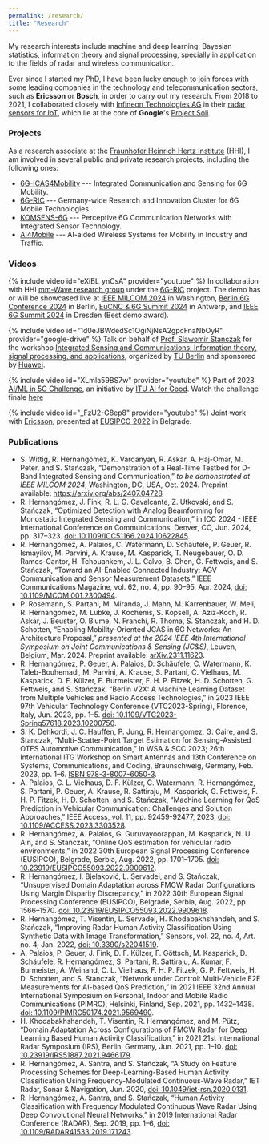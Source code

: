 ```yaml
---
permalink: /research/
title: "Research"
---
```


My research interests include machine and deep learning,
Bayesian statistics, information theory and signal processing,
specially in application to the fields of radar and
wireless communication.

Ever since I started my PhD, I have been lucky enough to join forces with some
leading companies in the technology and telecommunication sectors,
such as **Ericsson** or **Bosch**,
in order to carry out my research.
From 2018 to 2021, I collaborated closely with
[Infineon Technologies AG](https://www.infineon.com/)
in their
[radar sensors for IoT](https://www.infineon.com/cms/en/product/promopages/60GHz/),
which lie at the core of **Google**'s
[Project Soli](https://atap.google.com/soli/).

### Projects

As a research associate at the
[Fraunhofer Heinrich Hertz Institute](https://www.hhi.fraunhofer.de/en) (HHI),
I am involved in several
public and private research projects, including the following ones:

* [6G-ICAS4Mobility](https://www.6g-icas4mobility.de/) --- Integrated Communication and Sensing for 6G Mobility.
* [6G-RIC](https://6g-ric.de) --- Germany-wide Research and Innovation Cluster for 6G Mobile Technologies.
* [KOMSENS-6G](https://www.komsens-6g.com/) --- Perceptive 6G Communication Networks with Integrated Sensor Technology.
* [AI4Mobile](https://www.ai4mobile.org/en/) ---
AI-aided Wireless Systems for Mobility in Industry and Traffic.

### Videos

{% include video id="eXiBL_ynCsA" provider="youtube" %}
In collaboration with HHI [mm-Wave research group](https://www.hhi.fraunhofer.de/en/departments/wn/research-groups/mm-wave.html) under the [6G-RIC](https://6g-ric.de) project. The demo has or will be showcased live
at [IEEE MILCOM 2024](https://milcom2024.ieee-milcom.org/) in Washington,
[Berlin 6G Conference 2024](https://www.6g-plattform.de/berlin-6g-conference/) in Berlin,
[EuCNC & 6G Summit 2024](https://www.eucnc.eu/2024) in Antwerp,
and [IEEE 6G Summit 2024](https://www.5gsummit.org/dresden-2024/) in Dresden (Best demo award).

{% include video id="1d0eJBWdedSc1OgiNjNsA2gpcFnaNbOyR" provider="google-drive" %}
Talk on behalf of [Prof. Slawomir Stanczak](https://www.tu.berlin/en/netit/prof-dr-ing-slawomir-stanczak)
for the workshop
[Integrated Sensing and Communications: Information theory, signal processing, and applications](https://commitworkshop.wixsite.com/workshop2024),
organized by [TU Berlin](https://www.tu.berlin/en/commit/)
and sponsored by [Huawei](https://www.huawei.com/eu/).

{% include video id="XLmIa59BS7w" provider="youtube" %}
Part of 2023 [AI/ML in 5G Challenge](https://aiforgood.itu.int/about-ai-for-good/aiml-in-5g-challenge/),
an initiative by [ITU AI for Good](https://aiforgood.itu.int/).
Watch the challenge finale [here](https://www.youtube.com/live/kvnc-hM7FaQ?si=iD2cg6QnFSX0mOFk&t=2802)

{% include video id="_FzU2-G8ep8" provider="youtube" %}
Joint work with [Ericsson](https://www.ericsson.com/en/about-us/company-facts/ericsson-worldwide/germany/eurolab),
presented at [EUSIPCO 2022](https://2022.eusipco.org/) in Belgrade.




### Publications

* S. Wittig, R. Hernangómez, K. Vardanyan, R. Askar, A. Haj-Omar, M. Peter, and S. Stańczak, “Demonstration of a Real-Time Testbed for D-Band Integrated Sensing and Communication,” _to be demonstrated at IEEE MILCOM 2024_, Washington, DC, USA, Oct. 2024. Preprint available: https://arxiv.org/abs/2407.04728
* R. Hernangómez, J. Fink, R. L. G. Cavalcante, Z. Utkovski, and S. Stańczak, “Optimized Detection with Analog Beamforming for Monostatic Integrated Sensing and Communication,” in ICC 2024 - IEEE International Conference on Communications, Denver, CO, Jun. 2024, pp. 317–323. [doi: 10.1109/ICC51166.2024.10622845](https://doi.org/10.1109/ICC51166.2024.10622845).
* R. Hernangómez, A. Palaios, C. Watermann, D. Schäufele, P. Geuer, R. Ismayilov, M. Parvini, A. Krause, M. Kasparick, T. Neugebauer, O. D. Ramos-Cantor, H. Tchouankem, J. L. Calvo, B. Chen, G. Fettweis, and S. Stańczak, “Toward an AI-Enabled Connected Industry: AGV Communication and Sensor Measurement Datasets,” IEEE Communications Magazine, vol. 62, no. 4, pp. 90–95, Apr. 2024, [doi: 10.1109/MCOM.001.2300494](https://doi.org/10.1109/MCOM.001.2300494).
* P. Rosemann, S. Partani, M. Miranda, J. Mahn, M. Karrenbauer, W. Meli, R. Hernangomez, M. Lubke, J. Kochems, S. Kopsell, A. Aziz-Koch, R. Askar, J. Beuster, O. Blume, N. Franchi, R. Thoma, S. Stanczak, and H. D. Schotten, “Enabling Mobility-Oriented JCAS in 6G Networks: An Architecture Proposal,”  _presented at the 2024 IEEE 4th International Symposium on Joint Communications & Sensing (JC&S)_, Leuven, Belgium, Mar. 2024. Preprint available: [arXiv.2311.11623](https://doi.org/10.48550/arXiv.2311.11623).
* R. Hernangómez, P. Geuer, A. Palaios, D. Schäufele, C. Watermann, K. Taleb-Bouhemadi,
M. Parvini, A. Krause, S. Partani, C. Vielhaus, M. Kasparick, D. F. Külzer,
F. Burmeister, F. H. P. Fitzek, H. D. Schotten, G. Fettweis, and S. Stańczak,
“Berlin V2X: A Machine Learning Dataset from Multiple Vehicles and Radio Access Technologies,” in 2023 IEEE 97th Vehicular Technology Conference (VTC2023-Spring), Florence, Italy, Jun. 2023, pp. 1–5. [doi: 10.1109/VTC2023-Spring57618.2023.10200750](https://doi.org/10.1109/VTC2023-Spring57618.2023.10200750).
* S. K. Dehkordi, J. C. Hauffen, P. Jung, R. Hernangomez, G. Caire, and S. Stanczak, “Multi-Scatter-Point Target Estimation for Sensing-Assisted OTFS Automotive Communication,”
in WSA & SCC 2023; 26th International ITG Workshop on Smart Antennas and 13th Conference on Systems, Communications, and Coding, Braunschweig, Germany, Feb. 2023, pp. 1–6. [ISBN 978-3-8007-6050-3](https://ieeexplore.ieee.org/abstract/document/10104578).
* A. Palaios, C. L. Vielhaus, D. F. Külzer, C. Watermann, R. Hernangómez,
S. Partani, P. Geuer, A. Krause, R. Sattiraju, M. Kasparick, G. Fettweis,
F. H. P. Fitzek, H. D. Schotten, and S. Stańczak, “Machine Learning for QoS Prediction in Vehicular Communication: Challenges and Solution Approaches,” IEEE Access, vol. 11, pp. 92459-92477, 2023, [doi: 10.1109/ACCESS.2023.3303528](https://doi.org/10.1109/ACCESS.2023.3303528).
* R. Hernangómez, A. Palaios, G. Guruvayoorappan, M. Kasparick, N. U. Ain, and S. Stańczak, “Online QoS estimation for vehicular radio environments,” in 2022 30th European Signal Processing Conference (EUSIPCO), Belgrade, Serbia, Aug. 2022, pp. 1701–1705. [doi: 10.23919/EUSIPCO55093.2022.9909612](https://doi.org/10.23919/EUSIPCO55093.2022.9909612).
* R. Hernangómez, I. Bjelaković, L. Servadei, and S. Stańczak, “Unsupervised Domain Adaptation across FMCW Radar Configurations Using Margin Disparity Discrepancy,” in 2022 30th European Signal Processing Conference (EUSIPCO), Belgrade, Serbia, Aug. 2022, pp. 1566–1570. [doi: 10.23919/EUSIPCO55093.2022.9909618](https://doi.org/10.23919/EUSIPCO55093.2022.9909618).
* R. Hernangómez, T. Visentin, L. Servadei, H. Khodabakhshandeh, and S. Stańczak, “Improving Radar Human Activity Classification Using Synthetic Data with Image Transformation,” Sensors, vol. 22, no. 4, Art. no. 4, Jan. 2022, [doi: 10.3390/s22041519](https://doi.org/10.3390/s22041519).
* A. Palaios, P. Geuer, J. Fink, D. F. Külzer, F. Göttsch, M. Kasparick,
D. Schäufele, R. Hernangómez, S. Partani, R. Sattiraju, A. Kumar,
F. Burmeister, A. Weinand, C. L. Vielhaus, F. H. P. Fitzek, G. P. Fettweis,
H. D. Schotten, and S. Stanczak, “Network under Control: Multi-Vehicle E2E Measurements for AI-based QoS Prediction,” in 2021 IEEE 32nd Annual International Symposium on Personal, Indoor and Mobile Radio Communications (PIMRC), Helsinki, Finland, Sep. 2021, pp. 1432–1438. [doi: 10.1109/PIMRC50174.2021.9569490](https://doi.org/10.1109/PIMRC50174.2021.9569490).
* H. Khodabakhshandeh, T. Visentin, R. Hernangómez, and M. Pütz,
“Domain Adaptation Across Configurations of FMCW Radar for
Deep Learning Based Human Activity Classification,”
in 2021 21st International Radar Symposium (IRS), Berlin, Germany, Jun. 2021, pp. 1–10.
[doi: 10.23919/IRS51887.2021.9466179](https://doi.org/10.23919/IRS51887.2021.9466179).
* R. Hernangómez, A. Santra, and S. Stańczak,
“A Study on Feature Processing Schemes for Deep-Learning-Based
Human Activity Classification Using Frequency-Modulated Continuous-Wave Radar,”
IET Radar, Sonar & Navigation, Jun. 2020,
[doi: 10.1049/iet-rsn.2020.0131](https://doi.org/10.1049/iet-rsn.2020.0131).
* R. Hernangómez, A. Santra, and S. Stańczak,
“Human Activity Classification with Frequency Modulated Continuous Wave Radar
Using Deep Convolutional Neural Networks,”
in 2019 International Radar Conference (RADAR),
Sep. 2019, pp. 1–6,
[doi: 10.1109/RADAR41533.2019.171243](https://doi.org/10.1109/RADAR41533.2019.171243).

